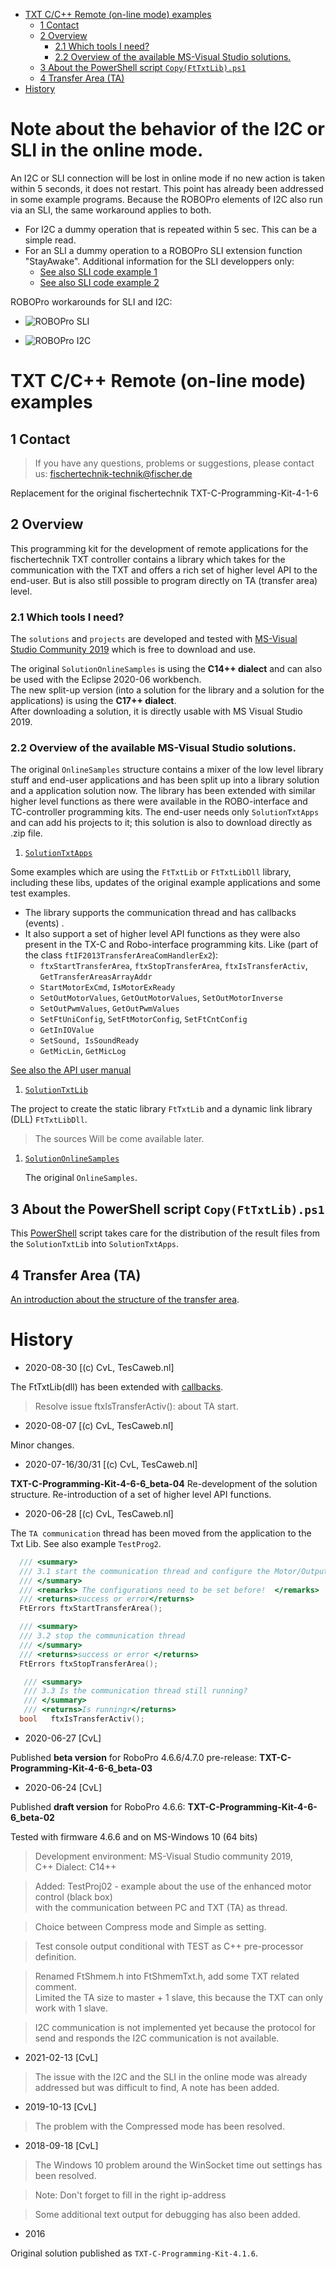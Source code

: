 <!-- TOC depthFrom:1 depthTo:6 withLinks:1 updateOnSave:1 orderedList:0 -->

- [TXT C/C++ Remote (on-line mode) examples](#txt-cc-remote-on-line-mode-examples)
	- [1 Contact](#1-contact)
	- [2 Overview](#2-overview)
		- [2.1 Which tools I need?](#21-which-tools-i-need)
		- [2.2 Overview of the available MS-Visual Studio solutions.](#22-overview-of-the-available-ms-visual-studio-solutions)
	- [3 About the PowerShell script `Copy(FtTxtLib).ps1`](#3-about-the-powershell-script-copyfttxtlibps1)
	- [4 Transfer Area (TA)](#4-transfer-area-ta)
- [History](#history)

<!-- /TOC -->


# Note about the behavior of the I2C or SLI in the online mode.

An I2C or SLI connection will be lost in online mode if no new action is taken within 5 seconds, it does not restart. This point has already been addressed in some example programs. Because the ROBOPro elements of I2C also run via an SLI, the same workaround applies to both.

- For I2C a dummy operation that is repeated within 5 sec.
   This can be a simple read.
- For an SLI a dummy operation to a ROBOPro SLI extension function "StayAwake".
  Additional information for the SLI developpers only:
  - [See also SLI code example 1](https://github.com/fischertechnik/txt_demo_ROBOPro_SLI/tree/master/FtTxtWorkspace/TxtSharedLibraryInterface2)
  - [See also SLI code example 2](https://github.com/fischertechnik/txt_demo_ROBOPro_SLI/tree/master/FtTxtWorkspace/TxtSliTestTA2)

ROBOPro workarounds for SLI and I2C:

 - ![ROBOPro SLI](./docs/5secIssue/element(5s).png) 

 - ![ROBOPro I2C](./docs/5secIssue/element(5s_I2C).png) 


# TXT C/C++ Remote (on-line mode) examples
 
## 1 Contact 
> If you have any questions, problems or suggestions, please contact us: fischertechnik-technik@fischer.de

Replacement for the original fischertechnik TXT-C-Programming-Kit-4-1-6

## 2 Overview
This programming kit for the development of remote applications for the fischertechnik TXT controller contains a library which takes for the communication with the TXT and offers a rich set of higher level API to the end-user. But is also still possible to program directly on TA (transfer area) level.

### 2.1 Which tools I need?
The `solutions` and `projects` are developed and tested with 
[MS-Visual Studio Community 2019](https://visualstudio.microsoft.com/vs/community/) 
which is free to download and use.<br/>

The original `SolutionOnlineSamples` is using the **C14++ dialect** and can also be used with the Eclipse 2020-06 workbench.<br/> 
The new split-up version (into a solution for the library and a solution for the applications) is using the **C17++ dialect**.<br/>
After downloading a solution, it is directly usable with MS Visual Studio 2019.<br/>

### 2.2 Overview of the available MS-Visual Studio solutions.
The original `OnlineSamples` structure contains a mixer of the low level library stuff and end-user applications and has been split up into a library solution and a application solution now.
The library has been extended with similar higher level functions as there were available in the ROBO-interface and TC-controller programming kits.
The end-user needs only `SolutionTxtApps` and can add his projects to it; this solution is also to download directly as .zip file.<br/>

1.  [`SolutionTxtApps`](./SolutionTxtApps/README.md) 

  Some examples which are using the `FtTxtLib` or `FtTxtLibDll` library, including these libs, updates of the original example applications and some test examples.<br/> 
  - The library supports the communication thread and has callbacks (events) .
  - It also support a set of higher level API functions as they were also present in the TX-C and Robo-interface programming kits. Like (part of the class `ftIF2013TransferAreaComHandlerEx2`):
    - `ftxStartTransferArea`, `ftxStopTransferArea`, `ftxIsTransferActiv`, `GetTransferAreasArrayAddr`
    - `StartMotorExCmd`,  `IsMotorExReady`
    - `SetOutMotorValues`, `GetOutMotorValues`, `SetOutMotorInverse`
    - `SetOutPwmValues`, `GetOutPwmValues`
    - `SetFtUniConfig`, `SetFtMotorConfig`, `SetFtCntConfig`
    - `GetInIOValue`
    - `SetSound, IsSoundReady`
    - `GetMicLin`, `GetMicLog`
  
   [See also the API user manual](./SolutionTxtApps/API-user-manual/README.md) 
     
1. [`SolutionTxtLib`](./SolutionTxtLib/README.md) 
  
  The project to create the static library `FtTxtLib`  and a dynamic link library (DLL) `FtTxtLibDll`. <br/>

  >  The sources Will be come available later. 

1. [`SolutionOnlineSamples`](./SolutionOnlineSamples/README.md)
    
    The original `OnlineSamples`.

## 3 About the PowerShell script `Copy(FtTxtLib).ps1`
This [PowerShell](https://docs.microsoft.com/en-us/powershell/scripting/overview?view=powershell-7) script takes care for the distribution of the result files from the `SolutionTxtLib` into `SolutionTxtApps`.

##  4 Transfer Area (TA)
[An introduction about the structure of the transfer area](https://github.com/fischertechnik/txt_demo_c_download/blob/master/TransferArea.md).  

# History
- 2020-08-30 [(c) CvL, TesCaweb.nl]

 The FtTxtLib(dll) has been extended with [callbacks](./SolutionTxtApps/API-user-manual/8-events.md).<br/>
 
 > Resolve  issue ftxIsTransferActiv(): about TA start.
 
- 2020-08-07 [(c) CvL, TesCaweb.nl]

Minor changes. 
 
- 2020-07-16/30/31 [(c) CvL, TesCaweb.nl]

**TXT-C-Programming-Kit-4-6-6_beta-04**
Re-development of the solution structure.
Re-introduction of a set of higher level API functions. 
  
- 2020-06-28 [(c) CvL, TesCaweb.nl]

The `TA communication` thread has been moved from the application to the Txt Lib.
See also example `TestProg2`.
``` C
  /// <summary>
  /// 3.1 start the communication thread and configure the Motor/Outputs, Inputs and Counters.
  /// </summary>
  /// <remarks> The configurations need to be set before!  </remarks>
  /// <returns>success or error</returns>
  FtErrors ftxStartTransferArea();

  /// <summary>
  /// 3.2 stop the communication thread
  /// </summary>
  /// <returns>success or error </returns>
  FtErrors ftxStopTransferArea();

   /// <summary>
   /// 3.3 Is the communication thread still running?
   /// </summary>
   /// <returns>Is runningr</returns>
  bool   ftxIsTransferActiv();
```
- 2020-06-27 [CvL]

Published **beta version** for RoboPro 4.6.6/4.7.0 pre-release: 
**TXT-C-Programming-Kit-4-6-6_beta-03**

- 2020-06-24 [CvL]

Published  **draft version** for RoboPro 4.6.6: 
**TXT-C-Programming-Kit-4-6-6_beta-02**

Tested with firmware 4.6.6 and on MS-Windows 10 (64 bits)

> Development environment: MS-Visual Studio community 2019,<br/>
  C++ Dialect: C14++

> Added: TestProj02 - example about the use of the enhanced motor control (black box)<br/>
  with the communication between PC and TXT (TA) as thread.
  
> Choice between Compress mode and Simple as setting.<br/>
  
> Test console output conditional with TEST as C++ pre-processor definition. 

> Renamed FtShmem.h into FtShmemTxt.h, add some TXT related comment.<br/>
  Limited the TA size to master + 1 slave, this because the TXT can only work with 1 slave.
  
> I2C communication is not implemented yet because the protocol for send and responds the I2C communication is not available.

- 2021-02-13 [CvL]

> The issue with the I2C and the SLI in the online mode was already addressed but was difficult to find, A note has been added.

- 2019-10-13 [CvL]

> The problem  with the Compressed mode has been resolved.

- 2018-09-18 [CvL]

> The Windows 10 problem around the WinSocket time out settings has been resolved.  

> Note: Don't forget to fill in the right ip-address

> Some additional text output for debugging has also been added.
> 
- 2016 

Original solution published as `TXT-C-Programming-Kit-4.1.6`. 



